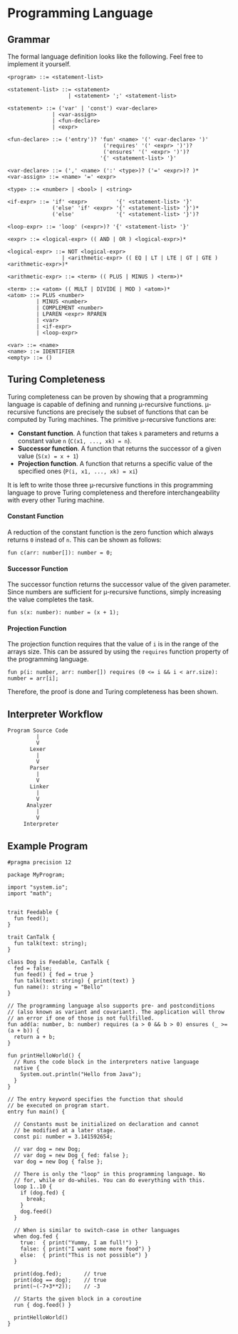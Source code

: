 # Programming Language

## Grammar

The formal language definition looks like the following. Feel free to implement it yourself.

```
<program> ::= <statement-list>

<statement-list> ::= <statement>
                   | <statement> ';' <statement-list>

<statement> ::= ('var' | 'const') <var-declare>
              | <var-assign>
              | <fun-declare>
              | <expr>

<fun-declare> ::= ('entry')? 'fun' <name> '(' <var-declare> ')'
                              ('requires' '(' <expr> ')')?
                              ('ensures' '(' <expr> ')')?
                             '{' <statement-list> '}'

<var-declare> ::= (',' <name> (':' <type>)? ('=' <expr>)? )*
<var-assign> ::= <name> '=' <expr>

<type> ::= <number> | <bool> | <string>

<if-expr> ::= 'if' <expr>         '{' <statement-list> '}'
              ('else' 'if' <expr> '{' <statement-list> '}')*
              ('else'             '{' <statement-list> '}')?

<loop-expr> ::= 'loop' (<expr>)? '{' <statement-list> '}'

<expr> ::= <logical-expr> (( AND | OR ) <logical-expr>)*

<logical-expr> ::= NOT <logical-expr>
                 | <arithmetic-expr> (( EQ | LT | LTE | GT | GTE ) <arithmetic-expr>)*

<arithmetic-expr> ::= <term> (( PLUS | MINUS ) <term>)*

<term> ::= <atom> (( MULT | DIVIDE | MOD ) <atom>)*
<atom> ::= PLUS <number>
         | MINUS <number>
         | COMPLEMENT <number>
         | LPAREN <expr> RPAREN
         | <var>
         | <if-expr>
         | <loop-expr>

<var> ::= <name>
<name> ::= IDENTIFIER
<empty> ::= ()
```

## Turing Completeness
Turing completeness can be proven by showing that a programming language is capable of defining and running µ-recursive
functions. µ-recursive functions are precisely the subset of functions that can be computed by Turing machines. The
primitive µ-recursive functions are:

- **Constant function**. A function that takes `k` parameters and returns a constant value `n` (`C(x1, ..., xk) = n`).
- **Successor function**. A function that returns the successor of a given value (`S(x) = x + 1`)
- **Projection function**. A function that returns a specific value of the specified ones (`P(i, x1, ..., xk) = xi`)

It is left to write those three µ-recursive functions in this programming language to prove Turing completeness and
therefore interchangeability with every other Turing machine.

#### Constant Function
A reduction of the constant function is the zero function which always returns `0` instead of `n`. This can be shown
as follows:

```
fun c(arr: number[]): number = 0;
```

#### Successor Function
The successor function returns the successor value of the given parameter. Since numbers are sufficient for µ-recursive
functions, simply increasing the value completes the task.

```
fun s(x: number): number = (x + 1);
```

#### Projection Function
The projection function requires that the value of `i` is in the range of the arrays size. This can be assured by using
the `requires` function property of the programming language.

```
fun p(i: number, arr: number[]) requires (0 <= i && i < arr.size): number = arr[i];
```

Therefore, the proof is done and Turing completeness has been shown.


## Interpreter Workflow

```
Program Source Code
         |
         V
       Lexer
         |
         V
       Parser
         |
         V
       Linker
         |
         V
      Analyzer
         |
         V
     Interpreter
```


## Example Program

```
#pragma precision 12

package MyProgram;

import "system.io";
import "math";


trait Feedable {
  fun feed();
}

trait CanTalk {
  fun talk(text: string);
}

class Dog is Feedable, CanTalk {
  fed = false;
  fun feed() { fed = true }
  fun talk(text: string) { print(text) }
  fun name(): string = "Bello"
}

// The programming language also supports pre- and postconditions
// (also known as variant and covariant). The application will throw
// an error if one of those is not fullfilled.
fun add(a: number, b: number) requires (a > 0 && b > 0) ensures (_ >= (a + b)) {
  return a + b;
}

fun printHelloWorld() {
  // Runs the code block in the interpreters native language
  native {
    System.out.println("Hello from Java");
  }
}

// The entry keyword specifies the function that should
// be executed on program start.
entry fun main() {

  // Constants must be initialized on declaration and cannot
  // be modified at a later stage.
  const pi: number = 3.141592654;

  // var dog = new Dog;
  // var dog = new Dog { fed: false };
  var dog = new Dog { false };

  // There is only the "loop" in this programming language. No
  // for, while or do-whiles. You can do everything with this.
  loop 1..10 {
    if (dog.fed) {
      break;
    }
    dog.feed()
  }

  // When is similar to switch-case in other languages
  when dog.fed {
    true:  { print("Yummy, I am full!") }
    false: { print("I want some more food") }
    else:  { print("This is not possible") }
  }

  print(dog.fed);       // true
  print(dog == dog);    // true
  print(~(-7+3**2));    // -3

  // Starts the given block in a coroutine
  run { dog.feed() }

  printHelloWorld()
}
```